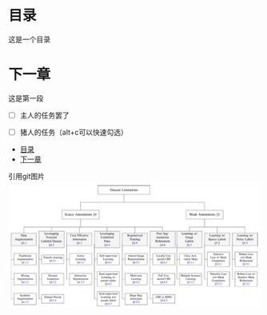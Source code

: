 # 目录

这是一个目录

# 下一章

这是第一段

- [ ] 主人的任务罢了
- [ ] 猪人的任务（alt+c可以快速勾选）


- [目录](#目录)
- [下一章](#下一章)



引用git图片
![全文组织图](https://github.com/blueyo0/blueyo0.github.io/raw/master/figure/20200923/organization.JPG)